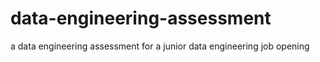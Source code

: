 # data-engineering-assessment
a data engineering assessment for a junior data engineering job opening

